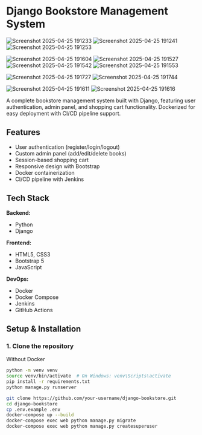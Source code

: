 # Django Bookstore Management System


![Screenshot 2025-04-25 191233](https://github.com/user-attachments/assets/41502051-e54f-4a3d-914f-2b58279fdaf7)
![Screenshot 2025-04-25 191241](https://github.com/user-attachments/assets/07ea46f8-cff1-4745-a86a-06070967666e)
![Screenshot 2025-04-25 191253](https://github.com/user-attachments/assets/a27e4575-c7de-4a7f-a178-5db41802bf43)

![Screenshot 2025-04-25 191604](https://github.com/user-attachments/assets/f9313b5f-31ea-441a-97d6-1e6281ee9d00)
![Screenshot 2025-04-25 191527](https://github.com/user-attachments/assets/b884b583-5bdc-4cc4-8b7f-27a379e9906f)
![Screenshot 2025-04-25 191542](https://github.com/user-attachments/assets/5d660009-dc37-453a-8040-2be8adb02ed6)
![Screenshot 2025-04-25 191553](https://github.com/user-attachments/assets/a9dda03e-ad65-4b9b-86ca-88b6668f0adb)

![Screenshot 2025-04-25 191727](https://github.com/user-attachments/assets/d5805679-a5b4-41b0-91c3-46f3ca04ddd0)
![Screenshot 2025-04-25 191744](https://github.com/user-attachments/assets/eddefdac-b034-4946-98ac-4f29f558c027)

![Screenshot 2025-04-25 191611](https://github.com/user-attachments/assets/405264c5-e506-41a9-940a-ff86b080ffea)
![Screenshot 2025-04-25 191616](https://github.com/user-attachments/assets/410b030b-0215-4e0f-8f48-d7c27476db21)


A complete bookstore management system built with Django, featuring user authentication, admin panel, and shopping cart functionality. Dockerized for easy deployment with CI/CD pipeline support.

## Features

- User authentication (register/login/logout)
-  Custom admin panel (add/edit/delete books)
-  Session-based shopping cart
-  Responsive design with Bootstrap
-  Docker containerization
-  CI/CD pipeline with Jenkins

## Tech Stack

**Backend:**
- Python 
- Django 

**Frontend:**
- HTML5, CSS3
- Bootstrap 5
- JavaScript

**DevOps:**
- Docker
- Docker Compose
- Jenkins
- GitHub Actions

## Setup & Installation

### 1. Clone the repository
Without Docker
```bash
python -m venv venv
source venv/bin/activate  # On Windows: venv\Scripts\activate
pip install -r requirements.txt
python manage.py runserver
```
```bash
git clone https://github.com/your-username/django-bookstore.git
cd django-bookstore
cp .env.example .env
docker-compose up --build
docker-compose exec web python manage.py migrate
docker-compose exec web python manage.py createsuperuser
```
